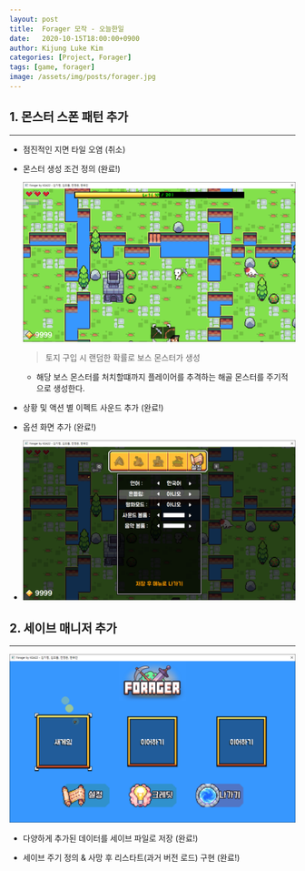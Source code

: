 ```yaml
---
layout: post
title:  Forager 모작 - 오늘한일
date:   2020-10-15T18:00:00+0900
author: Kijung Luke Kim
categories: [Project, Forager]
tags: [game, forager]
image: /assets/img/posts/forager.jpg
---
```


## 1. 몬스터 스폰 패턴 추가
---
 
- 점진적인 지면 타일 오염 (취소)

- 몬스터 생성 조건 정의 (완료!)
  
  ![20201015-1.png](/assets/img/posts/20201015-1.PNG)

  > 토지 구입 시 랜덤한 확률로 보스 몬스터가 생성
    - 해당 보스 몬스터를 처치할떄까지 플레이어를 추격하는 해골 몬스터를 주기적으로 생성한다.

- 상황 및 액션 별 이펙트 사운드 추가 (완료!)

- 옵션 화면 추가 (완료!)
-  ![20201015-2.png](/assets/img/posts/20201015-2.PNG)

## 2. 세이브 매니저 추가  
---

 ![20201015-3.png](/assets/img/posts/20201015-3.PNG)
 
- 다양하게 추가된 데이터를 세이브 파일로 저장 (완료!)

- 세이브 주기 정의 & 사망 후 리스타트(과거 버전 로드) 구현 (완료!)